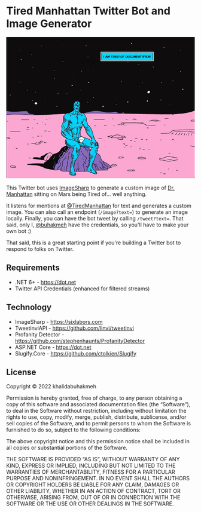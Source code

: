 # Tired Manhattan Twitter Bot and Image Generator

![Tired Manhattan](image.png)

This Twitter bot uses [ImageSharp](https://sixlabors.com) to generate
a custom image of [Dr. Manhattan](https://en.wikipedia.org/wiki/Doctor_Manhattan) sitting on
Mars being Tired of... well anything.

It listens for mentions at [@TiredManhattan](https://twitter.com/TiredManhattan) for text and generates a custom image. You
can also call an endpoint (`/image?text=`) to generate an image locally. Finally, you
can have the bot tweet by calling `/tweet?text=`. That said, only I, [@buhakmeh](https://twitter.com/buhakmeh)
have the credentials, so you'll have to make your own bot :)

That said, this is a great starting point if you're building a Twitter bot to respond
to folks on Twitter. 

## Requirements

- .NET 6+ - https://dot.net
- Twitter API Credentials (enhanced for filtered streams)

## Technology

- ImageSharp - https://sixlabors.com
- TweetinviAPI - https://github.com/linvi/tweetinvi
- Profanity Detector - https://github.com/stephenhaunts/ProfanityDetector
- ASP.NET Core - https://dot.net
- Slugify.Core - https://github.com/ctolkien/Slugify

## License 

Copyright © 2022 khalidabuhakmeh

Permission is hereby granted, free of charge, to any person obtaining a copy of this software and associated documentation files (the “Software”), to deal in the Software without restriction, including without limitation the rights to use, copy, modify, merge, publish, distribute, sublicense, and/or sell copies of the Software, and to permit persons to whom the Software is furnished to do so, subject to the following conditions:

The above copyright notice and this permission notice shall be included in all copies or substantial portions of the Software.

THE SOFTWARE IS PROVIDED “AS IS”, WITHOUT WARRANTY OF ANY KIND, EXPRESS OR IMPLIED, INCLUDING BUT NOT LIMITED TO THE WARRANTIES OF MERCHANTABILITY, FITNESS FOR A PARTICULAR PURPOSE AND NONINFRINGEMENT. IN NO EVENT SHALL THE AUTHORS OR COPYRIGHT HOLDERS BE LIABLE FOR ANY CLAIM, DAMAGES OR OTHER LIABILITY, WHETHER IN AN ACTION OF CONTRACT, TORT OR OTHERWISE, ARISING FROM, OUT OF OR IN CONNECTION WITH THE SOFTWARE OR THE USE OR OTHER DEALINGS IN THE SOFTWARE.